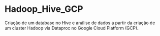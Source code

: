 # Hadoop_Hive_GCP
Criação de um database no Hive e análise de dados a partir da criação de um cluster Hadoop via Dataproc no Google Cloud Platform (GCP).
